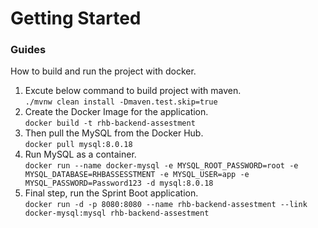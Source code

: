 # Getting Started

### Guides
How to build and run the project with docker.
1. Excute below command to build project with maven. <br/>
```./mvnw clean install -Dmaven.test.skip=true```
1. Create the Docker Image for the application.<br/>
```docker build -t rhb-backend-assestment```
1. Then pull the MySQL from the Docker Hub.<br/>
```docker pull mysql:8.0.18```
1. Run MySQL as a container. <br/>
```docker run --name docker-mysql -e MYSQL_ROOT_PASSWORD=root -e MYSQL_DATABASE=RHBASSESSTMENT -e MYSQL_USER=app -e MYSQL_PASSWORD=Password123 -d mysql:8.0.18```
1. Final step, run the Sprint Boot application. <br/>
```docker run -d -p 8080:8080 --name rhb-backend-assestment --link docker-mysql:mysql rhb-backend-assestment```